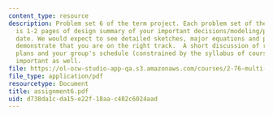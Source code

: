 ```yaml
---
content_type: resource
description: Problem set 6 of the term project. Each problem set of the term project
  is 1-2 pages of design summary of your important decisions/modeling/progress to
  date. We would expect to see detailed sketches, major equations and plots which
  demonstrate that you are on the right track.  A short discussion of risks/mitigation
  plans and your group's schedule (constrained by the syllabus of course) would be
  important as well.
file: https://ol-ocw-studio-app-qa.s3.amazonaws.com/courses/2-76-multi-scale-system-design-fall-2004/d738da1cda15e22f18aac482c6024aad_assignment6.pdf
file_type: application/pdf
resourcetype: Document
title: assignment6.pdf
uid: d738da1c-da15-e22f-18aa-c482c6024aad
---
```

